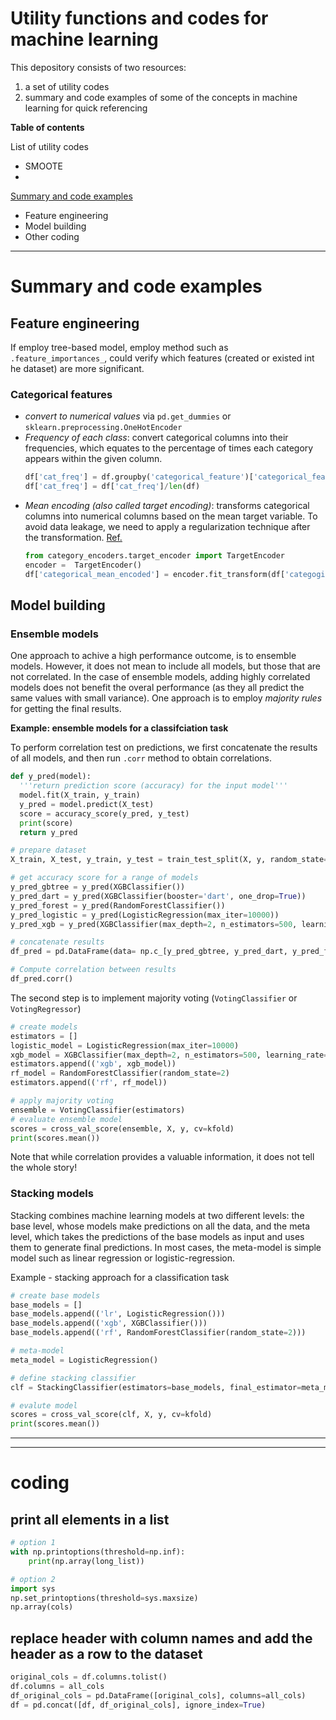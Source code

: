 <h1>Utility functions and codes for machine learning</h1> 

This depository consists of two resources:
1. a set of utility codes
2. summary and code examples of some of the concepts in machine learning for quick referencing 

__Table of contents__

List of utility codes
- SMOOTE
- 

[Summary and code examples](#code)
- Feature engineering
- Model building
- Other coding 



---

# <a ref = 'code'>Summary and code examples</a>

## Feature engineering
If employ tree-based model, employ method such as `.feature_importances_`, could verify which features (created or existed int he dataset) are more significant.


### Categorical features
- _convert to numerical values_ via `pd.get_dummies` or `sklearn.preprocessing.OneHotEncoder`
- _Frequency of each class_: convert categorical columns into their frequencies, which equates to the percentage of times each category appears within the given column.
  ```python
  df['cat_freq'] = df.groupby('categorical_feature')['categorical_feature'].transform('count') 
  df['cat_freq'] = df['cat_freq']/len(df)
  ```
- _Mean encoding (also called target encoding)_: transforms categorical columns into numerical columns based on the mean target variable. To avoid data leakage, we need to apply a regularization technique after the transformation. [Ref.](https://www.kaggle.com/vprokopev/mean-likelihood-encodings-a-comprehensive-study)
  ```python
  from category_encoders.target_encoder import TargetEncoder
  encoder =  TargetEncoder()
  df['categorical_mean_encoded'] = encoder.fit_transform(df['categogircal_feature'], df['target'])
  ```
## Model building

### Ensemble models

One approach to achive a high performance outcome, is to ensemble models. However, it does not mean to include all models, but those that are not correlated. In the case of ensemble models, adding highly correlated models does not benefit the overal performance (as they all predict the same values with small variance). One approach is to employ _majority rules_ for getting the final results.


__Example: ensemble models for a classifciation task__

To perform correlation test on predictions, we first concatenate the results of all models, and then run `.corr` method to obtain correlations. 
```python
def y_pred(model):
  '''return prediction score (accuracy) for the input model'''
  model.fit(X_train, y_train)
  y_pred = model.predict(X_test)
  score = accuracy_score(y_pred, y_test)
  print(score)
  return y_pred

# prepare dataset
X_train, X_test, y_train, y_test = train_test_split(X, y, random_state=2)

# get accuracy score for a range of models
y_pred_gbtree = y_pred(XGBClassifier())
y_pred_dart = y_pred(XGBClassifier(booster='dart', one_drop=True))
y_pred_forest = y_pred(RandomForestClassifier())
y_pred_logistic = y_pred(LogisticRegression(max_iter=10000))
y_pred_xgb = y_pred(XGBClassifier(max_depth=2, n_estimators=500, learning_rate=0.1))

# concatenate results
df_pred = pd.DataFrame(data= np.c_[y_pred_gbtree, y_pred_dart, y_pred_forest, y_pred_logistic, y_pred_xgb], columns=['gbtree', 'dart','forest', 'logistic', 'xgb'])

# Compute correlation between results
df_pred.corr()
```
The second step is to implement majority voting (`VotingClassifier` or `VotingRegressor`)
```python
# create models
estimators = []
logistic_model = LogisticRegression(max_iter=10000)
xgb_model = XGBClassifier(max_depth=2, n_estimators=500, learning_rate=0.1)
estimators.append(('xgb', xgb_model))
rf_model = RandomForestClassifier(random_state=2)
estimators.append(('rf', rf_model))

# apply majority voting
ensemble = VotingClassifier(estimators)
# evaluate ensemble model
scores = cross_val_score(ensemble, X, y, cv=kfold)
print(scores.mean())
```

Note that while correlation provides a valuable information, it does not tell the whole story! 

### Stacking models
Stacking combines machine learning models at two different levels: the base level, whose models make predictions on all the data, and the meta level, which takes the predictions of the base models as input and uses them to generate final predictions. In most cases, the meta-model is simple model such as linear regression or logistic-regression. 

Example - stacking approach for a classification task
```python
# create base models
base_models = []
base_models.append(('lr', LogisticRegression()))
base_models.append(('xgb', XGBClassifier()))
base_models.append(('rf', RandomForestClassifier(random_state=2)))

# meta-model
meta_model = LogisticRegression()

# define stacking classifier
clf = StackingClassifier(estimators=base_models, final_estimator=meta_model)

# evalute model
scores = cross_val_score(clf, X, y, cv=kfold)
print(scores.mean())
```














---
---

# coding 
## print all elements in a list
```python
# option 1
with np.printoptions(threshold=np.inf):
    print(np.array(long_list))

# option 2
import sys
np.set_printoptions(threshold=sys.maxsize)
np.array(cols)

```

## replace header with column names and add the header as a row to the dataset
```python
original_cols = df.columns.tolist()
df.columns = all_cols
df_original_cols = pd.DataFrame([original_cols], columns=all_cols)
df = pd.concat([df, df_original_cols], ignore_index=True)
```

